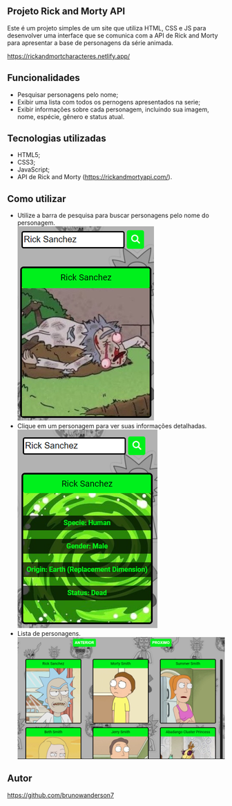 ## Projeto Rick and Morty API
Este é um projeto simples de um site que utiliza HTML, CSS e JS para desenvolver uma interface que se comunica com a API de Rick and Morty para apresentar a base de personagens da série animada.

https://rickandmortcharacteres.netlify.app/

## Funcionalidades
 - Pesquisar personagens pelo nome;
 - Exibir uma lista com todos os pernogens apresentados na serie;
 - Exibir informações sobre cada personagem, incluindo sua imagem, nome, espécie, gênero e status atual.

## Tecnologias utilizadas
 - HTML5;
 - CSS3;
 - JavaScript;
 - API de Rick and Morty (https://rickandmortyapi.com/).
 
## Como utilizar
- Utilize a barra de pesquisa para buscar personagens pelo nome do personagem.<br>
![Imagem de exemplo](https://github.com/brunowanderson7/rick-and-morty-characters/blob/main/assets/ex01.png)
- Clique em um personagem para ver suas informações detalhadas.<br>
![Imagem de exemplo](https://github.com/brunowanderson7/rick-and-morty-characters/blob/main/assets/ex02.png)
- Lista de personagens.<br>
![Imagem de exemplo](https://github.com/brunowanderson7/rick-and-morty-characters/blob/main/assets/ex03.png)

## Autor
https://github.com/brunowanderson7